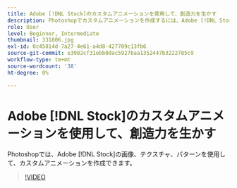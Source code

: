 ```yaml
---
title: Adobe [!DNL Stock]のカスタムアニメーションを使用して、創造力を生かす
description: Photoshopでカスタムアニメーションを作成するには、Adobe [!DNL Stock] の画像、テクスチャ、パターンを使用します
role: User
level: Beginner, Intermediate
thumbnail: 331806.jpg
exl-id: 0c45814d-7a27-4e61-a4d8-427709c13fb6
source-git-commit: e3982cf31ebb0dac5927baa1352447b3222785c9
workflow-type: tm+mt
source-wordcount: '38'
ht-degree: 0%

---
```


# Adobe [!DNL Stock]のカスタムアニメーションを使用して、創造力を生かす

Photoshopでは、Adobe [!DNL Stock]の画像、テクスチャ、パターンを使用して、カスタムアニメーションを作成できます。

>[!VIDEO](https://video.tv.adobe.com/v/331806?hidetitle=true)
